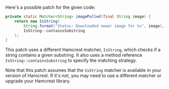 Here's a possible patch for the given code:

```java
private static Matcher<String> imagePulled(final String image) {
    return new IsString(
        String.format("Status: Downloaded newer image for %s", image),
        IsString::containsSubstring
    );
}
```

This patch uses a different Hamcrest matcher, `IsString`, which checks if a string contains a given substring. It also uses a method reference `IsString::containsSubstring` to specify the matching strategy.

Note that this patch assumes that the `IsString` matcher is available in your version of Hamcrest. If it's not, you may need to use a different matcher or upgrade your Hamcrest library.